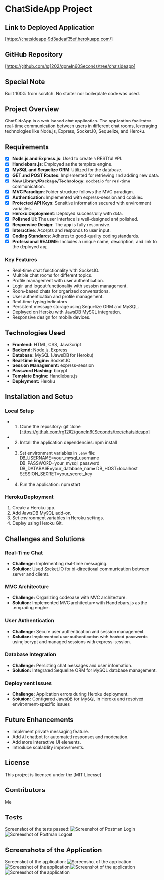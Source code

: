 # ChatSideApp Project

## Link to Deployed Application
[https://chatsideapp-9d3adeaf35ef.herokuapp.com/]

## GitHub Repository
[https://github.com/rg1202/goneIn60Seconds/tree/chatsideapp]

## Special Note
Built 100% from scratch.  No starter nor boilerplate code was used.

## Project Overview

ChatSideApp is a web-based chat application. The application facilitates real-time communication between users in different chat rooms, leveraging technologies like Node.js, Express, Socket.IO, Sequelize, and Heroku.

## Requirements

- [x] **Node.js and Express.js**: Used to create a RESTful API.
- [x] **Handlebars.js**: Employed as the template engine.
- [x] **MySQL and Sequelize ORM**: Utilized for the database.
- [x] **GET and POST Routes**: Implemented for retrieving and adding new data.
- [x] **New Library/Package/Technology**: socket.io for real-time communication.
- [x] **MVC Paradigm**: Folder structure follows the MVC paradigm.
- [x] **Authentication**: Implemented with express-session and cookies.
- [x] **Protected API Keys**: Sensitive information secured with environment variables.
- [x] **Heroku Deployment**: Deployed successfully with data.
- [x] **Polished UI**: The user interface is well-designed and polished.
- [x] **Responsive Design**: The app is fully responsive.
- [x] **Interactive**: Accepts and responds to user input.
- [x] **Coding Standards**: Adheres to good-quality coding standards.
- [x] **Professional README**: Includes a unique name, description, and link to the deployed app.

### Key Features

- Real-time chat functionality with Socket.IO.
- Multiple chat rooms for different topics.
- Profile management with user authentication.
- Login and logout functionality with session management.
- Room-based chats for organized conversations.
- User authentication and profile management.
- Real-time typing indicators.
- Persistent message storage using Sequelize ORM and MySQL.
- Deployed on Heroku with JawsDB MySQL integration.
- Responsive design for mobile devices.

## Technologies Used

- **Frontend:** HTML, CSS, JavaScript
- **Backend:** Node.js, Express
- **Database:** MySQL (JawsDB for Heroku)
- **Real-time Engine:** Socket.IO
- **Session Management:** express-session
- **Password Hashing:** bcrypt
- **Template Engine:** Handlebars.js
- **Deployment:** Heroku

## Installation and Setup

### Local Setup

- 1. Clone the repository:
git clone [https://github.com/rg1202/goneIn60Seconds/tree/chatsideapp]

- 2. Install the application dependencies:
npm install

- 3. Set environment variables in `.env` file:
DB_USERNAME=your_mysql_username
DB_PASSWORD=your_mysql_password
DB_DATABASE=your_database_name
DB_HOST=localhost
SESSION_SECRET=your_secret_key

- 4. Run the application:
npm start

### Heroku Deployment

1. Create a Heroku app.
2. Add JawsDB MySQL add-on.
3. Set environment variables in Heroku settings.
4. Deploy using Heroku Git.

## Challenges and Solutions

### Real-Time Chat

- **Challenge:** Implementing real-time messaging.
- **Solution:** Used Socket.IO for bi-directional communication between server and clients.

### MVC Architecture
- **Challenge:** Organizing codebase with MVC architecture.
- **Solution:** Implemented MVC architecture with Handlebars.js as the templating engine.

### User Authentication

- **Challenge:** Secure user authentication and session management.
- **Solution:** Implemented user authentication with hashed passwords using bcrypt and managed sessions with express-session.

### Database Integration

- **Challenge:** Persisting chat messages and user information.
- **Solution:** Integrated Sequelize ORM for MySQL database management.

### Deployment Issues

- **Challenge:** Application errors during Heroku deployment.
- **Solution:** Configured JawsDB for MySQL in Heroku and resolved environment-specific issues.

## Future Enhancements

- Implement private messaging feature.
- Add AI chatbot for automated responses and moderation.
- Add more interactive UI elements.
- Introduce scalability improvements.

## License

This project is licensed under the [MIT License]

## Contributors
Me

## Tests
Screenshot of the tests passed:
![Screenshot of Postman Login](/assets/Login_Success_Postman.png)
![Screenshot of Postman Logout](/assets/Logout_Success_Postman.png)

## Screenshots of the Application
Screenshot of the application: 
![Screenshot of the application](/assets/chatsideapp3.gif)
![Screenshot of the application](/assets/chatsideapp2.png)
![Screenshot of the application](/assets/chatsideapp1.png)
![Screenshot of the application](/assets/chatsideapp4.png)
